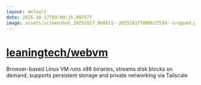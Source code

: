 ```yaml
---
layout: default
date: 2025-10-17T09:00:15.997577
image: assets/screenshot_20251017_060611--20251017T080637559--cropped.png
---
```


# [leaningtech/webvm](https://github.com/leaningtech/webvm/)

Browser-based Linux VM runs x86 binaries, streams disk blocks on demand, supports persistent storage and private networking via Tailscale
